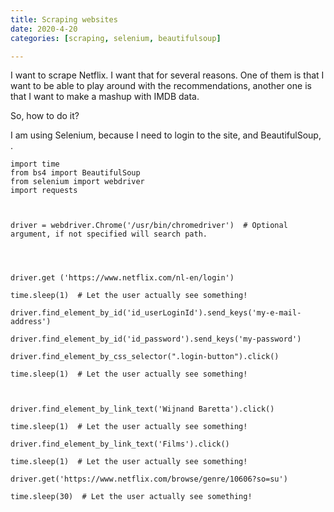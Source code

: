 ```yaml
---
title: Scraping websites
date: 2020-4-20
categories: [scraping, selenium, beautifulsoup]

---
```


I want to scrape Netflix. I want that for several reasons. One of them is that I want to be able to play around with the recommendations, another one is that I want to make a mashup with IMDB data.

So, how to do it?

I am using Selenium, because I need to login to the site, and BeautifulSoup, . 

    import time
    from bs4 import BeautifulSoup
    from selenium import webdriver
    import requests
    
      
    
    driver = webdriver.Chrome('/usr/bin/chromedriver')  # Optional argument, if not specified will search path.
    
      
      
    
    driver.get ('https://www.netflix.com/nl-en/login')
    
    time.sleep(1)  # Let the user actually see something!
    
    driver.find_element_by_id('id_userLoginId').send_keys('my-e-mail-address')
    
    driver.find_element_by_id('id_password').send_keys('my-password')
    
    driver.find_element_by_css_selector(".login-button").click()
    
    time.sleep(1)  # Let the user actually see something!
    
      
    
    driver.find_element_by_link_text('Wijnand Baretta').click()
    
    time.sleep(1)  # Let the user actually see something!
    
    driver.find_element_by_link_text('Films').click()
    
    time.sleep(1)  # Let the user actually see something!
    
    driver.get('https://www.netflix.com/browse/genre/10606?so=su')
    
    time.sleep(30)  # Let the user actually see something!

<!--stackedit_data:
eyJoaXN0b3J5IjpbODI3NTY4MTk5XX0=
-->